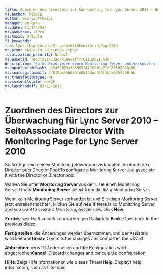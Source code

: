 ```yaml
---
title: Zuordnen des Directors zur Überwachung für Lync Server 2010 – Seite
ms.author: heidip
author: microsoftheidi
manager: serdars
ms.date: 11/17/2014
ms.audience: ITPro
ms.topic: article
f1_keywords:
- ms.lync.tb.AssociateDirectorWithMonitoringPage2010
ms.prod: skype-for-business-itpro
localization_priority: Normal
ms.assetid: 4ad77291-832d-41ee-9ffc-61132691363b
description: 'So konfigurieren einen Monitoring Server und verknüpfen ihn durch den Director oder Director Pool:'
ms.openlocfilehash: bb2478658a366d93f4716916e71e530f02570186
ms.sourcegitcommit: 7d819bc9eb63bfd85f5dada09f1b8e5354c56f6b
ms.translationtype: MT
ms.contentlocale: de-DE
ms.lasthandoff: 03/28/2018
---
```

# <a name="associate-director-with-monitoring-page-for-lync-server-2010"></a><span data-ttu-id="12285-103">Zuordnen des Directors zur Überwachung für Lync Server 2010 – Seite</span><span class="sxs-lookup"><span data-stu-id="12285-103">Associate Director With Monitoring Page for Lync Server 2010</span></span>
 
<span data-ttu-id="12285-104">So konfigurieren einen Monitoring Server und verknüpfen ihn durch den Director oder Director Pool:</span><span class="sxs-lookup"><span data-stu-id="12285-104">To configure a Monitoring Server and associate it with the Director or Director pool:</span></span>
  
<span data-ttu-id="12285-105">Wählen Sie unter **Monitoring Server** aus der Liste einen Monitoring Server.</span><span class="sxs-lookup"><span data-stu-id="12285-105">Under **Monitoring Server** select from the list a Monitoring Server.</span></span>
  
<span data-ttu-id="12285-106">Wenn kein Monitoring Server vorhanden ist und Sie einen Monitoring Server jetzt erstellen möchten, klicken Sie auf **neu**.</span><span class="sxs-lookup"><span data-stu-id="12285-106">If there is no Monitoring Server, and you want to create a Monitoring Server now, click **New**.</span></span>
  
 <span data-ttu-id="12285-107">**Zurück**: wechselt zurück zum vorherigen Dialogfeld.</span><span class="sxs-lookup"><span data-stu-id="12285-107">**Back**: Goes back to the previous dialog</span></span>
  
 <span data-ttu-id="12285-108">**Fertig stellen**: die Änderungen werden übernommen, und der Assistent wird beendet</span><span class="sxs-lookup"><span data-stu-id="12285-108">**Finish**: Commits the changes and completes the wizard</span></span>
  
 <span data-ttu-id="12285-109">**Abbrechen**: verwirft Änderungen und die Konfiguration wird abgebrochen</span><span class="sxs-lookup"><span data-stu-id="12285-109">**Cancel**: Discards changes and cancels the configuration</span></span>
  
 <span data-ttu-id="12285-110">**Hilfe**: Zeigt Hilfeinformationen wie dieses Thema</span><span class="sxs-lookup"><span data-stu-id="12285-110">**Help**: Displays help information, such as this topic</span></span>
  

